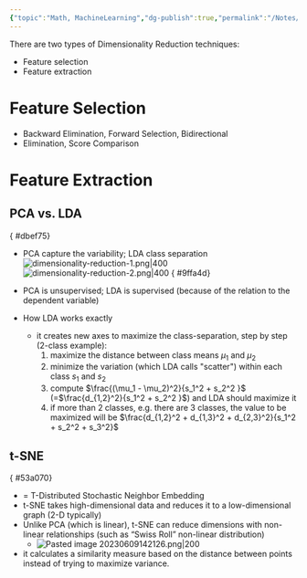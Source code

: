 ```yaml
---
{"topic":"Math, MachineLearning","dg-publish":true,"permalink":"/Notes/Dimensionality Reduction/","dgPassFrontmatter":true,"noteIcon":""}
---
```



There are two types of Dimensionality Reduction techniques:  
- Feature selection
- Feature extraction
# Feature Selection
- Backward Elimination, Forward Selection, Bidirectional
- Elimination, Score Comparison

# Feature Extraction

## **PCA** vs. **LDA**
{ #dbef75}


- PCA capture the variability; LDA class separation
	![dimensionality-reduction-1.png|400](/img/user/_assets/images/dimensionality-reduction-1.png)
	![dimensionality-reduction-2.png|400](/img/user/_assets/images/dimensionality-reduction-2.png)
{ #9ffa4d}

- PCA is unsupervised; LDA is supervised (because of the relation to the dependent variable)
- How LDA works exactly
	- it creates new axes to maximize the class-separation, step by step (2-class example):
		1. maximize the distance between class means $\mu_1$ and $\mu_2$
		2. minimize the variation (which LDA calls "scatter") within each class $s_1$ and $s_2$
		3. compute $\frac{(\mu_1 - \mu_2)^2}{s_1^2 + s_2^2 }$ (=$\frac{d_{1,2}^2}{s_1^2 + s_2^2 }$) and LDA should maximize it 
		4. if more than 2 classes, e.g. there are 3 classes, the value to be maximized will be $\frac{d_{1,2}^2 + d_{1,3}^2 + d_{2,3}^2}{s_1^2 + s_2^2 + s_3^2}$
## t-SNE 
{ #53a070}

- = T-Distributed Stochastic Neighbor Embedding
- t-SNE takes high-dimensional data and reduces it to a low-dimensional graph (2-D typically)
- Unlike PCA (which is linear), t-SNE can reduce dimensions with non-linear relationships (such as “Swiss Roll” non-linear distribution)
	- ![Pasted image 20230609142126.png|200](/img/user/_assets/images/Pasted%20image%2020230609142126.png)
- it calculates a similarity measure based on the distance between points instead of trying to maximize variance.
